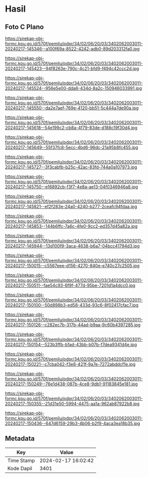 # Hasil

## Foto C Plano

https://sirekap-obj-formc.kpu.go.id/570f/pemilu/pdpr/34/02/06/20/03/3402062003011-20240217-145346--a100f69a-8522-4242-adb0-89d203312fa0.jpg

https://sirekap-obj-formc.kpu.go.id/570f/pemilu/pdpr/34/02/06/20/03/3402062003011-20240217-145423--94f8263e-790c-4c21-bfd9-f494c42ccc2d.jpg

https://sirekap-obj-formc.kpu.go.id/570f/pemilu/pdpr/34/02/06/20/03/3402062003011-20240217-145524--956e5e00-dda6-434d-8a2c-150946033991.jpg

https://sirekap-obj-formc.kpu.go.id/570f/pemilu/pdpr/34/02/06/20/03/3402062003011-20240217-145550--da2e7aef-769e-4120-bb51-5c444a7de90a.jpg

https://sirekap-obj-formc.kpu.go.id/570f/pemilu/pdpr/34/02/06/20/03/3402062003011-20240217-145618--54e199c2-cb8a-4f79-83de-d188c19f30d4.jpg

https://sirekap-obj-formc.kpu.go.id/570f/pemilu/pdpr/34/02/06/20/03/3402062003011-20240217-145649--55f37fc8-5ecc-4bd6-96dc-21a95b8fc455.jpg

https://sirekap-obj-formc.kpu.go.id/570f/pemilu/pdpr/34/02/06/20/03/3402062003011-20240217-145727--3f3cabfb-b25c-42ac-83fd-744a0a107973.jpg

https://sirekap-obj-formc.kpu.go.id/570f/pemilu/pdpr/34/02/06/20/03/3402062003011-20240217-145750--e16892cb-f3f7-4e8a-ae13-04f0346946a8.jpg

https://sirekap-obj-formc.kpu.go.id/570f/pemilu/pdpr/34/02/06/20/03/3402062003011-20240217-145821--ef2f283e-24a0-4240-b277-2ceafc94fdaa.jpg

https://sirekap-obj-formc.kpu.go.id/570f/pemilu/pdpr/34/02/06/20/03/3402062003011-20240217-145853--144b6ffc-7a6c-4fe0-9cc2-ed357d45a82a.jpg

https://sirekap-obj-formc.kpu.go.id/570f/pemilu/pdpr/34/02/06/20/03/3402062003011-20240217-145944--13d100f9-3aca-4638-b6a7-04bcc41794d3.jpg

https://sirekap-obj-formc.kpu.go.id/570f/pemilu/pdpr/34/02/06/20/03/3402062003011-20240217-150015--c5567eee-d156-4270-840e-e740c27c2505.jpg

https://sirekap-obj-formc.kpu.go.id/570f/pemilu/pdpr/34/02/06/20/03/3402062003011-20240217-150511--fae54c93-6f9f-477d-95be-7201d1a4dcc0.jpg

https://sirekap-obj-formc.kpu.go.id/570f/pemilu/pdpr/34/02/06/20/03/3402062003011-20240217-150100--50d898b3-ed58-433d-93c6-8f02417cfac7.jpg

https://sirekap-obj-formc.kpu.go.id/570f/pemilu/pdpr/34/02/06/20/03/3402062003011-20240217-150126--c282ec7b-317b-44ad-b9aa-9c60b4397285.jpg

https://sirekap-obj-formc.kpu.go.id/570f/pemilu/pdpr/34/02/06/20/03/3402062003011-20240217-150154--523b3ffb-b1ad-43bb-b07b-f7dea9341d4e.jpg

https://sirekap-obj-formc.kpu.go.id/570f/pemilu/pdpr/34/02/06/20/03/3402062003011-20240217-150221--c7cba042-f3e8-421f-9a7e-7272abddcf1e.jpg

https://sirekap-obj-formc.kpu.go.id/570f/pemilu/pdpr/34/02/06/20/03/3402062003011-20240217-150249--76e1d438-087b-4ce8-9db1-91183845e181.jpg

https://sirekap-obj-formc.kpu.go.id/570f/pemilu/pdpr/34/02/06/20/03/3402062003011-20240217-150355--21d31e50-5994-4475-aa1a-962ab87922b8.jpg

https://sirekap-obj-formc.kpu.go.id/570f/pemilu/pdpr/34/02/06/20/03/3402062003011-20240217-150436--647d6159-29b3-4b06-b2f9-4aca3ea18b35.jpg


## Metadata

| Key        | Value               |
| ---------- | ------------------- |
| Time Stamp | 2024-02-17 16:02:42 |
| Kode Dapil | 3401                |



